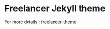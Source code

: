 Freelancer Jekyll theme  
=========================
For more details : [freelancer-theme](https://github.com/jeromelachaud/freelancer-theme)
